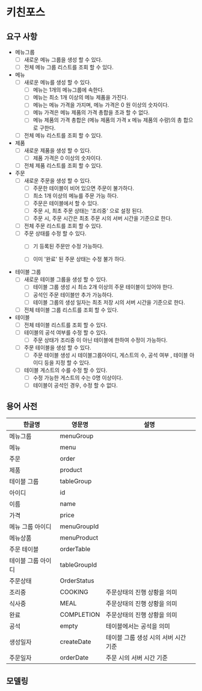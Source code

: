 # 키친포스

## 요구 사항
- 메뉴그룹
  - [ ] 새로운 메뉴 그룹을 생성 할 수 있다.
  - [ ] 전체 메뉴 그룹 리스트를 조회 할 수 있다.
  
- 메뉴
  - [ ] 새로운 메뉴를 생성 할 수 있다.
    - [ ] 메뉴는 1개의 메뉴그룹에 속한다.
    - [ ] 메뉴는 최소 1개 이상의 메뉴 제품을 가진다.
    - [ ] 메뉴는 메뉴 가격을 가지며, 메뉴 가격은 0 원 이상의 숫자이다.
    - [ ] 메뉴 가격은 메뉴 제품의 가격 총합을 초과 할 수 없다.
    - [ ] 메뉴 제품의 가격 총합은 (메뉴 제품의 가격 x 메뉴 제품의 수량)의 총 합으로 구한다.
  - [ ] 전체 메뉴 리스트를 조회 할 수 있다.    
  
- 제품
  - [ ] 새로운 제품을 생성 할 수 있다.
    - [ ] 제품 가격은 0 이상의 숫자이다.
  - [ ] 전체 제품 리스트를 조회 할 수 있다.
    
- 주문
  - [ ] 새로운 주문을 생성 할 수 있다.
    - [ ] 주문한 테이블이 비어 있으면 주문이 불가하다.
    - [ ] 최소 1개 이상의 메뉴를 주문 가능 하다.
    - [ ] 주문은 테이블에서 할 수 있다.
    - [ ] 주문 시, 최초 주문 상태는 '조리중' 으로 설정 된다.
    - [ ] 주문 시, 주문 시간은 최초 주문 시의 서버 시간을 기준으로 한다.
  - [ ] 전체 주문 리스트를 조회 할 수 있다.
  - [ ] 주문 상태를 수정 할 수 있다.
    - [ ] 기 등록된 주문만 수정 가능하다.
    - [ ] 이미 '완료' 된 주문 상태는 수정 불가 하다.

  
- 테이블 그룹
  - [ ] 새로운 테이블 그룹을 생성 할 수 있다.
    - [ ] 테이블 그룹 생성 시 최소 2개 이상의 주문 테이블이 있어야 한다.
    - [ ] 공석인 주문 테이블만 추가 가능하다.
    - [ ] 테이블 그룹의 생성 일자는 최초 저장 시의 서버 시간을 기준으로 한다.
  - [ ] 전체 테이블 그룹 리스트를 조회 할 수 있다.
  
- 테이블
  - [ ] 전체 테이블 리스트를 조회 할 수 있다.
  - [ ] 테이블의 공석 여부를 수정 할 수 있다.
    - [ ] 주문 상태가 조리중 이 아닌 테이블에 한하여 수정이 가능하다. 
  - [ ] 주문 테이블을 생성 할 수 있다.
    - [ ] 주문 테이블 생성 시 테이블그룹아이디, 게스트의 수, 공석 여부 , 테이블 아이디 등을 지정 할 수 있다.
  - [ ] 테이블 게스트의 수를 수정 할 수 있다.
    - [ ] 수정 가능한 게스트의 수는 0명 이상이다.
    - [ ] 테이블이 공석인 경우, 수정 할 수 없다.
    
## 용어 사전

| 한글명 | 영문명 | 설명 |
| --- | --- | --- |
|  메뉴그룹|menuGroup  |  |
| 메뉴 | menu | |
| 주문 | order | |
| 제품 | product | |
| 테이블 그룹 | tableGroup | |
| 아이디 | id | |
| 이름 | name | |
| 가격 | price | |
| 메뉴 그룹 아이디| menuGroupId | |
| 메뉴상품 | menuProduct | |
| 주문 테이블 | orderTable | |
| 테이블 그룹 아이디 | tableGroupId | |
| 주문상태 | OrderStatus | |
| 조리중 | COOKING | 주문상태의 진행 상황을 의미 |
| 식사중 | MEAL | 주문상태의 진행 상황을 의미 |
| 완료 | COMPLETION | 주문상태의 진행 상황을 의미 |
| 공석 | empty | 테이블에서는 공석을 의미 |
| 생성일자 | createDate | 테이블 그룹 생성 시의 서버 시간 기준 |
| 주문일자 | orderDate | 주문 시의 서버 시간 기준 |
## 모델링
